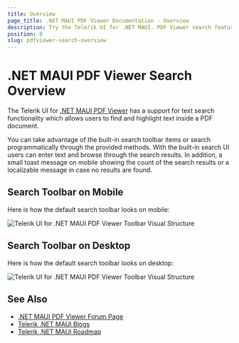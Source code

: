 ```yaml
---
title: Overview
page_title: .NET MAUI PDF Viewer Documentation - Overview
description: Try the Telerik UI for .NET MAUI. PDF Viewer search feature for searching text in the loaded document. 
position: 0
slug: pdfviewer-search-overview
---
```


# .NET MAUI PDF Viewer Search Overview

The Telerik UI for <a href="https://www.telerik.com/maui-ui/pdf-viewer" target="_blank">.NET MAUI PDF Viewer</a> has a support for text search functionality which allows users to find and highlight text inside a PDF document.

You can take advantage of the built-in search toolbar items or search programmatically through the provided methods. 
With the built-in search UI users can enter text and browse through the search results. In addition, a small toast message on mobile showing the count of the search results or a localizable message in case no results are found.

## Search Toolbar on Mobile

Here is how the default search toolbar looks on mobile:

![Telerik UI for .NET MAUI PDF Viewer Toolbar Visual Structure](../images/pdftoolbar-mobile-look-search-navigationitem.png)

## Search Toolbar on Desktop

Here is how the default search toolbar looks on desktop:

![Telerik UI for .NET MAUI PDF Viewer Toolbar Visual Structure](../images/pdftoolbar-search-desktop.png)

## See Also

- [.NET MAUI PDF Viewer Forum Page](https://www.telerik.com/forums/maui?tagId=2059)
- [Telerik .NET MAUI Blogs](https://www.telerik.com/blogs/mobile-net-maui)
- [Telerik .NET MAUI Roadmap](https://www.telerik.com/support/whats-new/maui-ui/roadmap)
